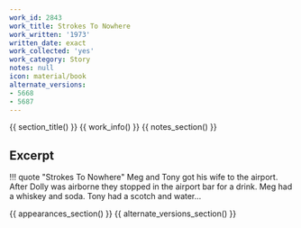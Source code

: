 ```yaml
---
work_id: 2843
work_title: Strokes To Nowhere
work_written: '1973'
written_date: exact
work_collected: 'yes'
work_category: Story
notes: null
icon: material/book
alternate_versions:
- 5668
- 5687
---
```


{{ section_title() }}
{{ work_info() }}
{{ notes_section() }}
## Excerpt
!!! quote "Strokes To Nowhere"
    Meg and Tony got his wife to the airport. After Dolly was airborne they stopped in the airport bar for a drink. Meg had a whiskey and soda. Tony had a scotch and water...

{{ appearances_section() }}
{{ alternate_versions_section() }}